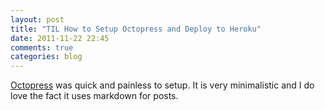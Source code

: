 ```yaml
---
layout: post
title: "TIL How to Setup Octopress and Deploy to Heroku"
date: 2011-11-22 22:45
comments: true
categories: blog
---
```


[Octopress](http://octopress.org/) was quick and painless to setup. It is very minimalistic and I do love the fact it uses markdown for posts.
